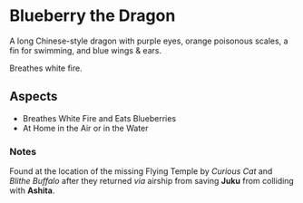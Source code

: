# Blueberry the Dragon

A long Chinese-style dragon with purple eyes, orange poisonous
scales, a fin for swimming, and blue wings & ears.

Breathes white fire.

## Aspects

- Breathes White Fire and Eats Blueberries
- At Home in the Air or in the Water

### Notes

Found at the location of the missing Flying Temple by _Curious Cat_ and _Blithe Buffalo_
after they returned _via_ airship from saving **Juku** from colliding with **Ashita**.
